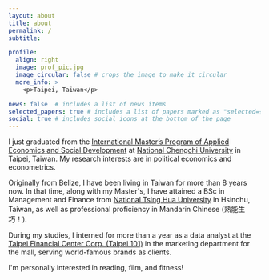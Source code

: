```yaml
---
layout: about
title: about
permalink: /
subtitle: 

profile:
  align: right
  image: prof_pic.jpg
  image_circular: false # crops the image to make it circular
  more_info: >
    <p>Taipei, Taiwan</p>

news: false  # includes a list of news items
selected_papers: true # includes a list of papers marked as "selected={true}"
social: true # includes social icons at the bottom of the page
---
```


I just graduated from the [International Master’s Program of Applied Economics and Social Development](https://imes.nccu.edu.tw/) at [National Chengchi University](https://www.nccu.edu.tw/) in Taipei, Taiwan. My research interests are in political economics and econometrics.

Originally from Belize, I have been living in Taiwan for more than 8 years now. In that time, along with my Master's, I have attained a BSc in Management and Finance from [National Tsing Hua University](https://nthu-en.site.nthu.edu.tw/) in Hsinchu, Taiwan, as well as professional proficiency in Mandarin Chinese (熟能生巧！). 

During my studies, I interned for more than a year as a data analyst at the [Taipei Financial Center Corp. (Taipei 101)](https://www.taipei-101.com.tw/en/corporate) in the marketing department for the mall, serving world-famous brands as clients.

I'm personally interested in reading, film, and fitness!
